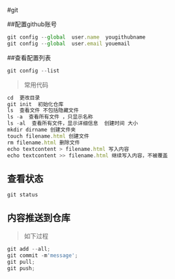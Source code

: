 #git


##配置github账号

```javascript
git config --global  user.name  yougithubname
git config --global  user.email youemail
```
##查看配置列表
```javascript
git config --list
```

> 常用代码


```javascript
cd  更改目录
git init  初始化仓库
ls  查看文件 不包括隐藏文件
ls -a  查看所有文件 ，只显示名称
ls -al  查看所有文件，显示详细信息  创建时间 大小
mkdir dirname 创建文件夹
touch filename.html 创建文件
rm filename.html 删除文件
echo textcontent > filename.html 写入内容
echo textcontent >> filename.html 继续写入内容，不被覆盖


```


##  查看状态
```javascript
git status
```
## 内容推送到仓库
> 如下过程

```javascript
git add --all;
git commit -m'message';
git pull;
git push;
```















